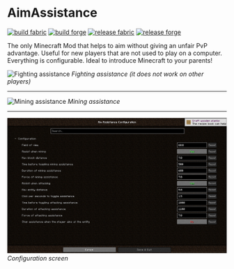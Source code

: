# AimAssistance

[![build fabric](https://github.com/lilmods/aim-assistance/actions/workflows/build-fabric.yml/badge.svg?branch=main)](https://github.com/lilmods/aim-assistance/actions/workflows/build-fabric.yml)
[![build forge](https://github.com/lilmods/aim-assistance/actions/workflows/build-forge.yml/badge.svg?branch=main)](https://github.com/lilmods/aim-assistance/actions/workflows/build-forge.yml)
[![release fabric](https://github.com/lilmods/aim-assistance/actions/workflows/release-fabric.yml/badge.svg?branch=main)](https://github.com/lilmods/aim-assistance/actions/workflows/release-fabric.yml)
[![release forge](https://github.com/lilmods/aim-assistance/actions/workflows/release-forge.yml/badge.svg?branch=main)](https://github.com/lilmods/{githubRepo}/actions/workflows/release-forge.yml)

The only Minecraft Mod that helps to aim without giving an unfair PvP advantage. Useful for new players that are
not used to play on a computer. Everything is configurable. Ideal to introduce Minecraft to your parents!

![Fighting assistance](.github/assets/aimassistance-fighting.gif)
_Fighting assistance (it does not work on other players)_

---

![Mining assistance](.github/assets/aimassistance-mining.gif)
_Mining assistance_

---

![AimAssistance config](.github/assets/aimassistance-config.png)
_Configuration screen_
